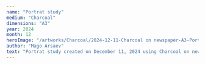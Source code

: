 ```yaml
---
name: "Portrat study"
medium: "Charcoal"
dimensions: "A3"
year: 2024
month: 12
heroImage: "/artworks/Charcoal/2024-12-11-Charcoal on newspaper-A3-Portrat study.jpeg"
author: "Mago Arsaev"
text: "Portrat study created on December 11, 2024 using Charcoal on newspaper, size A3."
---
```

